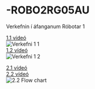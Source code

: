 # -ROBO2RG05AU
Verkefnin í áfanganum Róbotar 1

[1.1 vídeó](https://youtu.be/ntYdqvUfNbA)<br>
![Verkefni 1 1](https://user-images.githubusercontent.com/34522977/158850368-2a111142-7caf-4215-ac95-77205111c696.png)<br>
[1.2 vídeó](https://youtu.be/b34KalJoMIw)<br>
![Verkefni 1 2](https://user-images.githubusercontent.com/34522977/158850449-3c5975db-03a0-47eb-b02e-31c0715e2b05.png)


[2.1 vídeó](https://youtu.be/PXk2jkAISPE)<br>
[2.2 vídeó](https://youtu.be/2FUilNKpY60)<br>
![2.2 Flow chart](https://user-images.githubusercontent.com/34522977/158849165-8574341f-de11-459b-80a7-60a7d34b3257.png)
